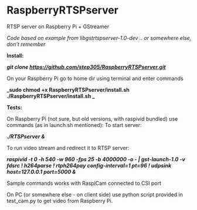 # RaspberryRTSPserver

RTSP server on Raspberry Pi + GStreamer

_Code based on example from libgstrtspserver-1.0-dev .. or somewhere else, don't remember_

**Install:**

**_git clone https://github.com/step305/RaspberryRTSPserver.git_**

On your Raspberry Pi go to home dir using terminal and enter commands

**_sudo chmod +x RaspberryRTSPserver/install.sh
./RaspberryRTSPserver/install.sh
_**

**Tests:**

On Raspberry Pi (not sure, but old versions, with raspivid bundled) use commands (as in launch.sh mentioned):
To start server:

**_./RTSPserver &_**

To run video stream and redirect it to RTSP server:

**_raspivid -t 0 -h 540 -w 960 -fps 25 -b 4000000 -o - | gst-launch-1.0 -v fdsrc ! h264parse ! rtph264pay config-interval=1 pt=96 ! udpsink host=127.0.0.1 port=5000 &_**

Sample commands works with RaspiCam connected to CSI port

On PC (or somewhere else - on client side) use python script provided in test_cam.py to get video from Raspberry Pi.
